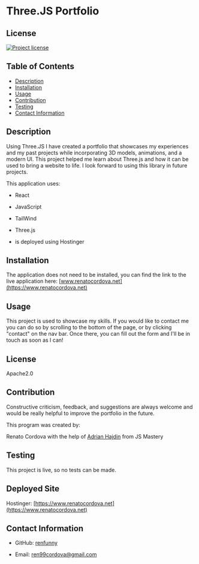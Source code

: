 # Three.JS Portfolio

## License

[![Project license](https://img.shields.io/badge/license-Apache2.0-green)](https://opensource.org/licenses/Apache-2.0)

## Table of Contents

- [Description](#description)
- [Installation](#installation)
- [Usage](#usage)
- [Contribution](#contribution)
- [Testing](#testing)
- [Contact Information](#contact-information)

## Description

Using Three.JS I have created a portfolio that showcases my experiences and my past projects while incorporating 3D models, animations, and a modern UI. This project helped me learn about Three.js and how it can be used to bring a website to life. I look forward to using this library in future projects.

This application uses:

- React
- JavaScript
- TailWind
- Three.js

- is deployed using Hostinger
## Installation

The application does not need to be installed, you can find the link to the live application here: [www.renatocordova.net](https://www.renatocordova.net)

## Usage
This project is used to showcase my skills. If you would like to contact me you can do so by scrolling to the bottom of the page, or by clicking "contact" on the nav bar. Once there, you can fill out the form and I'll be in touch as soon as I can! 

## License

Apache2.0

## Contribution

Constructive criticism, feedback, and suggestions are always welcome and would be really helpful to improve the portfolio in the future.

This program was created by:

Renato Cordova with the help of [Adrian Hajdin](https://github.com/adrianhajdin) from JS Mastery

## Testing

This project is live, so no tests can be made.

## Deployed Site

Hostinger: [https://www.renatocordova.net](https://www.renatocordova.net)

## Contact Information

- GitHub:
  [renfunny](https://github.com/renfunny)

- Email:
  [ren99cordova@gmail.com](mailto:ren99cordova@gmail.com)
